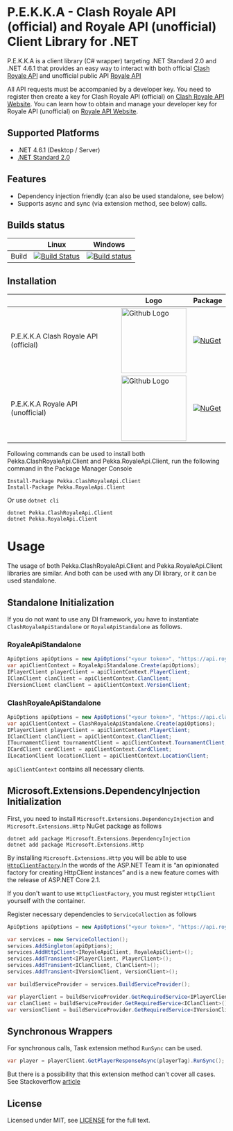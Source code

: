 # P.E.K.K.A - Clash Royale API (official) and Royale API (unofficial) Client Library for .NET

P.E.K.K.A is a client library (C# wrapper) targeting .NET Standard 2.0 and .NET 4.6.1 that provides an easy way to interact with both official [Clash Royale API](https://developer.clashroyale.com) and unofficial public API [Royale API](https://royaleapi.com/)

All API requests must be accompanied by a developer key. You need to register then create a key for Clash Royale API (official) on [Clash Royale API Website](https://developer.clashroyale.com). You can learn how to obtain and manage your developer key for Royale API (unofficial) on [Royale API Website](https://docs.royaleapi.com/#/authentication?id=key-management).

## Supported Platforms

* .NET 4.6.1 (Desktop / Server)
* [.NET Standard 2.0](https://docs.microsoft.com/en-us/dotnet/standard/net-standard)

## Features
* Dependency injection friendly (can also be used standalone, see below)
* Supports async and sync (via extension method, see below) calls.

## Builds status

|       | Linux | Windows |
|-------|-------|----------|
| Build | [![Build Status](https://travis-ci.org/Blind-Striker/clash-royale-client-dotnet.svg?branch=master)](https://travis-ci.org/Blind-Striker/clash-royale-client-dotnet)   | [![Build status](https://ci.appveyor.com/api/projects/status/ogciqii9ek7na1oa?svg=true)](https://ci.appveyor.com/project/Blind-Striker/clash-royale-client-dotnet)     |

## Installation

|       | Logo | Package |
|-------|-------|----------|
| P.E.K.K.A Clash Royale API (official) | <img src="https://www.codefiction.tech/assets/pekka-clash-royale-api-logo.png" width="150" height="150" title="Github Logo">    | [![NuGet](https://img.shields.io/nuget/v/Pekka.ClashRoyaleApi.Client.svg)](https://www.nuget.org/packages/Pekka.RoyaleApi.Client)     |
| P.E.K.K.A Royale API (unofficial) | <img src="https://www.codefiction.tech/assets/pekka-royale-api-logo.png" width="150" height="150" title="Github Logo">     | [![NuGet](https://img.shields.io/nuget/v/Pekka.RoyaleApi.Client.svg)](https://www.nuget.org/packages/Pekka.ClashRoyaleApi.Client)    |


Following commands can be used to install both Pekka.ClashRoyaleApi.Client and Pekka.RoyaleApi.Client, run the following command in the Package Manager Console

```
Install-Package Pekka.ClashRoyaleApi.Client
Install-Package Pekka.RoyaleApi.Client
```

Or use `dotnet cli`

```
dotnet Pekka.ClashRoyaleApi.Client
dotnet Pekka.RoyaleApi.Client
```
# Usage

The usage of both Pekka.ClashRoyaleApi.Client and Pekka.RoyaleApi.Client libraries are similar. And both can be used with any DI library, or it can be used standalone.

## Standalone Initialization

If you do not want to use any DI framework, you have to instantiate `ClashRoyaleApiStandalone` or `RoyaleApiStandalone` as follows.

### RoyaleApiStandalone
```csharp
ApiOptions apiOptions = new ApiOptions("<your token>", "https://api.royaleapi.com/");
var apiClientContext = RoyaleApiStandalone.Create(apiOptions);
IPlayerClient playerClient = apiClientContext.PlayerClient;
IClanClient clanClient = apiClientContext.ClanClient;
IVersionClient clanClient = apiClientContext.VersionClient;
```

### ClashRoyaleApiStandalone
```csharp
ApiOptions apiOptions = new ApiOptions("<your token>", "https://api.clashroyale.com/v1/");
var apiClientContext = ClashRoyaleApiStandalone.Create(apiOptions);
IPlayerClient playerClient = apiClientContext.PlayerClient;
IClanClient clanClient = apiClientContext.ClanClient;
ITournamentClient tournamentClient = apiClientContext.TournamentClient;
ICardClient cardClient = apiClientContext.CardClient;
ILocationClient locationClient = apiClientContext.LocationClient;
```

`apiClientContext` contains all necessary clients.

## Microsoft.Extensions.DependencyInjection Initialization

First, you need to install `Microsoft.Extensions.DependencyInjection` and `Microsoft.Extensions.Http` NuGet package as follows

```
dotnet add package Microsoft.Extensions.DependencyInjection
dotnet add package Microsoft.Extensions.Http
```

By installing `Microsoft.Extensions.Http` you will be able to use [`HttpClientFactory`](https://www.stevejgordon.co.uk/introduction-to-httpclientfactory-aspnetcore).In the words of the ASP.NET Team it is “an opinionated factory for creating HttpClient instances” and is a new feature comes with the release of ASP.NET Core 2.1. 

If you don't want to use `HttpClientFactory`, you must register `HttpClient` yourself with the container.

Register necessary dependencies to `ServiceCollection` as follows

```csharp
ApiOptions apiOptions = new ApiOptions("<your token>", "https://api.royaleapi.com/");

var services = new ServiceCollection();
services.AddSingleton(apiOptions);
services.AddHttpClient<IRoyaleApiClient, RoyaleApiClient>();
services.AddTransient<IPlayerClient, PlayerClient>();
services.AddTransient<IClanClient, ClanClient>();
services.AddTransient<IVersionClient, VersionClient>();

var buildServiceProvider = services.BuildServiceProvider();

var playerClient = buildServiceProvider.GetRequiredService<IPlayerClient>();
var clanClient = buildServiceProvider.GetRequiredService<IClanClient>();
var versionClient = buildServiceProvider.GetRequiredService<IVersionClient>();
```

## Synchronous Wrappers

For synchronous calls, Task extension method `RunSync` can be used. 

```csharp
var player = playerClient.GetPlayerResponseAsync(playerTag).RunSync(); ;
```

But there is a possibility that this extension method can't cover all cases. See Stackoverflow [article](https://stackoverflow.com/a/25097498/1577827)

## License
Licensed under MIT, see [LICENSE](LICENSE) for the full text.
